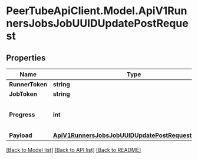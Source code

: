 # PeerTubeApiClient.Model.ApiV1RunnersJobsJobUUIDUpdatePostRequest

## Properties

Name | Type | Description | Notes
------------ | ------------- | ------------- | -------------
**RunnerToken** | **string** |  | 
**JobToken** | **string** |  | 
**Progress** | **int** | Update job progression percentage (optional) | [optional] 
**Payload** | [**ApiV1RunnersJobsJobUUIDUpdatePostRequestPayload**](ApiV1RunnersJobsJobUUIDUpdatePostRequestPayload.md) |  | [optional] 

[[Back to Model list]](../README.md#documentation-for-models) [[Back to API list]](../README.md#documentation-for-api-endpoints) [[Back to README]](../README.md)

